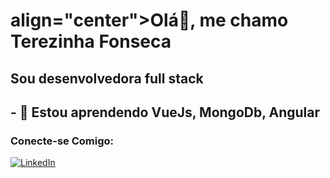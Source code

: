 # align="center">Olá👋, me chamo Terezinha Fonseca
## Sou desenvolvedora full stack


## - 🌱 Estou aprendendo **VueJs, MongoDb, Angular**

### Conecte-se Comigo:

[![LinkedIn](https://img.shields.io/badge/LinkedIn-000?style=for-the-badge&logo=linkedin&logoColor=0E76A8)](https://www.linkedin.com/in/terezinha-fonseca-de-sousa-neta-562071236/)



